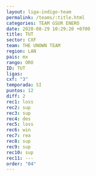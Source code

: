 ```yaml
---
layout: liga-indigo-team
permalink: /teams/:title.html
categories: TEAM GSUR ENERO
date: 2020-08-29 10:29:20 +0700
title: TUT
sector: CXF
team: THE UNOWN TEAM
region: LAN
pais: mx
rango: ORO
ID: TUT
ligas: 
cxf: "3"
temporada: SI
puntos: 12
diff: 2
rec1: loss
rec2: sup
rec3: sup
rec4: des
rec5: loss
rec6: win
rec7: rea
rec8: sup
rec9: sup
rec10: sup
rec11: ---
order: "04"
---
```

